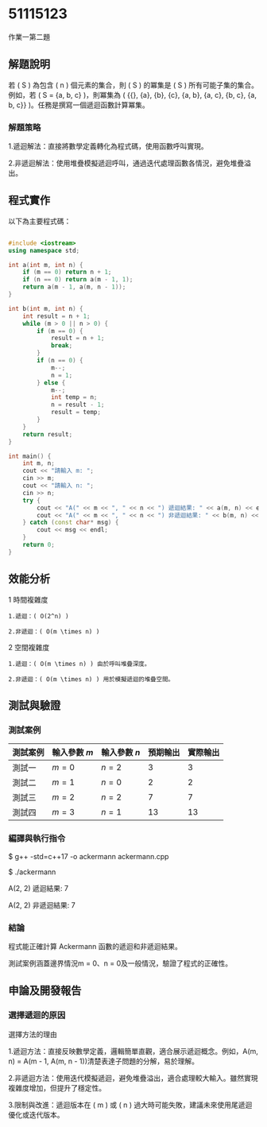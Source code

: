 # 51115123

作業一第二題

## 解題說明
若 ( S ) 為包含 ( n ) 個元素的集合，則 ( S ) 的冪集是 ( S ) 所有可能子集的集合。例如，若 ( S = {a, b, c} )，則冪集為 ( {{}, {a}, {b}, {c}, {a, b}, {a, c}, {b, c}, {a, b, c}} )。任務是撰寫一個遞迴函數計算冪集。
### 解題策略
1.遞迴解法：直接將數學定義轉化為程式碼，使用函數呼叫實現。

2.非遞迴解法：使用堆疊模擬遞迴呼叫，通過迭代處理函數各情況，避免堆疊溢出。
## 程式實作

以下為主要程式碼：

```cpp

#include <iostream>
using namespace std;

int a(int m, int n) {
    if (m == 0) return n + 1;
    if (n == 0) return a(m - 1, 1);
    return a(m - 1, a(m, n - 1));
}

int b(int m, int n) {
    int result = n + 1;
    while (m > 0 || n > 0) {
        if (m == 0) {
            result = n + 1;
            break;
        }
        if (n == 0) {
            m--;
            n = 1;
        } else {
            m--;
            int temp = n;
            n = result - 1;
            result = temp;
        }
    }
    return result;
}

int main() {
    int m, n;
    cout << "請輸入 m: ";
    cin >> m;
    cout << "請輸入 n: ";
    cin >> n;
    try {
        cout << "A(" << m << ", " << n << ") 遞迴結果: " << a(m, n) << endl;
        cout << "A(" << m << ", " << n << ") 非遞迴結果: " << b(m, n) << endl;
    } catch (const char* msg) {
        cout << msg << endl;
    }
    return 0;
}

```

## 效能分析

1 時間複雜度

    1.遞迴：( O(2^n) ) 

    2.非遞迴：( O(m \times n) )

2 空間複雜度

    1.遞迴：( O(m \times n) ) 由於呼叫堆疊深度。

    2.非遞迴：( O(m \times n) ) 用於模擬遞迴的堆疊空間。

## 測試與驗證

### 測試案例

| 測試案例 | 輸入參數 $m$ |輸入參數 $n$| 預期輸出 | 實際輸出 |
|----------|--------------|----------|----------|----------|
| 測試一   | $m = 0$      | $n = 2$      | 3        | 3        |
| 測試二   | $m = 1$      | $n = 0$      | 2        | 2        |
| 測試三   | $m = 2$      | $n = 2$      | 7        | 7        |
| 測試四   | $m = 3$      | $n = 1$      |13       | 13       |


### 編譯與執行指令
$ g++ -std=c++17 -o ackermann ackermann.cpp

$ ./ackermann

A(2, 2) 遞迴結果: 7

A(2, 2) 非遞迴結果: 7

### 結論
程式能正確計算 Ackermann 函數的遞迴和非遞迴結果。

測試案例涵蓋邊界情況m = 0、n = 0及一般情況，驗證了程式的正確性。

## 申論及開發報告

### 選擇遞迴的原因

選擇方法的理由

1.遞迴方法：直接反映數學定義，邏輯簡單直觀，適合展示遞迴概念。例如，A(m, n) = A(m - 1, A(m, n - 1))清楚表達子問題的分解，易於理解。

2.非遞迴方法：使用迭代模擬遞迴，避免堆疊溢出，適合處理較大輸入。雖然實現複雜度增加，但提升了穩定性。

3.限制與改進：遞迴版本在 ( m ) 或 ( n ) 過大時可能失敗，建議未來使用尾遞迴優化或迭代版本。
